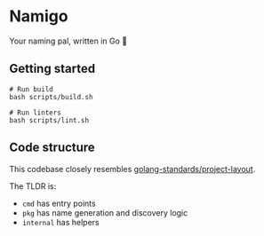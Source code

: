 # Namigo

Your naming pal, written in Go 🐶

## Getting started

```shell
# Run build
bash scripts/build.sh

# Run linters
bash scripts/lint.sh
```

## Code structure

This codebase closely resembles [golang-standards/project-layout].

The TLDR is:

- `cmd` has entry points
- `pkg` has name generation and discovery logic
- `internal` has helpers

[golang-standards/project-layout]: https://github.com/golang-standards/project-layout
